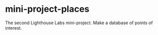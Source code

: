 # mini-project-places
The second Lighthouse Labs mini-project. Make a database of points of interest.
